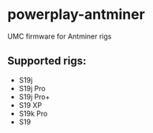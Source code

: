 # powerplay-antminer
UMC firmware for Antminer rigs 

## Supported rigs:
- S19j
- S19j Pro
- S19j Pro+
- S19 XP
- S19k Pro
- S19
